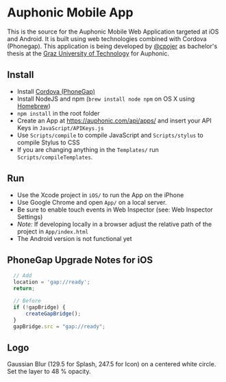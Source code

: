 Auphonic Mobile App
===================

This is the source for the Auphonic Mobile Web Application targeted at iOS and Android. It is built using web technologies combined with Cordova (Phonegap).
This application is being developed by [@cpojer](http://cpojer.net) as bachelor's thesis at the [Graz University of Technology](http://tugraz.at/) for Auphonic.

Install
-------

* Install [Cordova (PhoneGap)](http://phonegap.com/)
* Install NodeJS and npm (`brew install node npm` on OS X using [Homebrew](http://mxcl.github.com/homebrew/))
* `npm install` in the root folder
* Create an App at https://auphonic.com/api/apps/ and insert your API Keys in `JavaScript/APIKeys.js`
* Use `Scripts/compile` to compile JavaScript and `Scripts/stylus` to compile Stylus to CSS
* If you are changing anything in the `Templates/` run `Scripts/compileTemplates`.

Run
---

* Use the Xcode project in `iOS/` to run the App on the iPhone
* Use Google Chrome and open `App/` on a local server.
 * Be sure to enable touch events in Web Inspector (see: Web Inspector Settings)
 * *Note:* If developing locally in a browser adjust the relative path of the project in `App/index.html`
* The Android version is not functional yet

PhoneGap Upgrade Notes for iOS
------------------------------

```javascript
  // Add
  location = 'gap://ready';
  return;

  // Before
  if (!gapBridge) {
      createGapBridge();
  }
  gapBridge.src = "gap://ready";
```

Logo
----

Gaussian Blur (129.5 for Splash, 247.5 for Icon) on a centered white circle. Set the layer to 48 % opacity.
